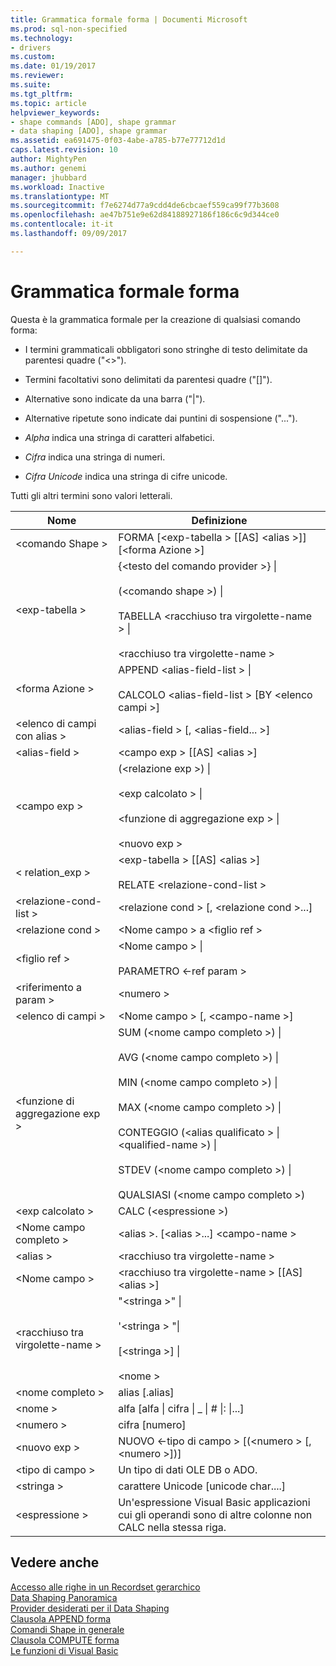 ```yaml
---
title: Grammatica formale forma | Documenti Microsoft
ms.prod: sql-non-specified
ms.technology:
- drivers
ms.custom: 
ms.date: 01/19/2017
ms.reviewer: 
ms.suite: 
ms.tgt_pltfrm: 
ms.topic: article
helpviewer_keywords:
- shape commands [ADO], shape grammar
- data shaping [ADO], shape grammar
ms.assetid: ea691475-0f03-4abe-a785-b77e77712d1d
caps.latest.revision: 10
author: MightyPen
ms.author: genemi
manager: jhubbard
ms.workload: Inactive
ms.translationtype: MT
ms.sourcegitcommit: f7e6274d77a9cdd4de6cbcaef559ca99f77b3608
ms.openlocfilehash: ae47b751e9e62d84188927186f186c6c9d344ce0
ms.contentlocale: it-it
ms.lasthandoff: 09/09/2017

---
```

# <a name="formal-shape-grammar"></a>Grammatica formale forma
Questa è la grammatica formale per la creazione di qualsiasi comando forma:  
  
-   I termini grammaticali obbligatori sono stringhe di testo delimitate da parentesi quadre ("<>").  
  
-   Termini facoltativi sono delimitati da parentesi quadre ("[]").  
  
-   Alternative sono indicate da una barra ("&#124;").  
  
-   Alternative ripetute sono indicate dai puntini di sospensione ("...").  
  
-   *Alpha* indica una stringa di caratteri alfabetici.  
  
-   *Cifra* indica una stringa di numeri.  
  
-   *Cifra Unicode* indica una stringa di cifre unicode.  
  
 Tutti gli altri termini sono valori letterali.  
  
|Nome|Definizione|  
|----------|----------------|  
|\<comando Shape >|FORMA [\<exp-tabella > [[AS] \<alias >]] [\<forma Azione >]|  
|\<exp-tabella >|{\<testo del comando provider >} &#124;<br /><br /> (\<comando shape >) &#124;<br /><br /> TABELLA \<racchiuso tra virgolette-name > &#124;<br /><br /> \<racchiuso tra virgolette-name >|  
|\<forma Azione >|APPEND \<alias-field-list > &#124;<br /><br /> CALCOLO \<alias-field-list > [BY \<elenco campi >]|  
|\<elenco di campi con alias >|\<alias-field > [, \<alias-field... >]|  
|\<alias-field >|\<campo exp > [[AS] \<alias >]|  
|\<campo exp >|(\<relazione exp >) &#124;<br /><br /> \<exp calcolato > &#124;<br /><br /> \<funzione di aggregazione exp > &#124;<br /><br /> \<nuovo exp >|  
|< relation_exp >|\<exp-tabella > [[AS] \<alias >]<br /><br /> RELATE \<relazione-cond-list >|  
|\<relazione-cond-list >|\<relazione cond > [, \<relazione cond >...]|  
|\<relazione cond >|\<Nome campo > a \<figlio ref >|  
|\<figlio ref >|\<Nome campo > &#124;<br /><br /> PARAMETRO \<-ref param >|  
|\<riferimento a param >|\<numero >|  
|\<elenco di campi >|\<Nome campo > [, \<campo-name >]|  
|\<funzione di aggregazione exp >|SUM (\<nome campo completo >) &#124;<br /><br /> AVG (\<nome campo completo >) &#124;<br /><br /> MIN (\<nome campo completo >) &#124;<br /><br /> MAX (\<nome campo completo >) &#124;<br /><br /> CONTEGGIO (\<alias qualificato > &#124; \<qualified-name >) &#124;<br /><br /> STDEV (\<nome campo completo >) &#124;<br /><br /> QUALSIASI (\<nome campo completo >)|  
|\<exp calcolato >|CALC (\<espressione >)|  
|\<Nome campo completo >|\<alias >. [\<alias >...] \<campo-name >|  
|\<alias >|\<racchiuso tra virgolette-name >|  
|\<Nome campo >|\<racchiuso tra virgolette-name > [[AS] \<alias >]|  
|\<racchiuso tra virgolette-name >|"\<stringa >" &#124;<br /><br /> '\<stringa > "&#124;<br /><br /> [\<stringa >] &#124;<br /><br /> \<nome >|  
|\<nome completo >|alias [.alias]|  
|\<nome >|alfa [alfa &#124; cifra &#124; _ &#124; # &#124;: &#124;...]|  
|\<numero >|cifra [numero]|  
|\<nuovo exp >|NUOVO \<-tipo di campo > [(\<numero > [, \<numero >])]|  
|\<tipo di campo >|Un tipo di dati OLE DB o ADO.|  
|\<stringa >|carattere Unicode [unicode char....]|  
|\<espressione >|Un'espressione Visual Basic applicazioni cui gli operandi sono di altre colonne non CALC nella stessa riga.|  
  
## <a name="see-also"></a>Vedere anche  
 [Accesso alle righe in un Recordset gerarchico](../../../ado/guide/data/accessing-rows-in-a-hierarchical-recordset.md)   
 [Data Shaping Panoramica](../../../ado/guide/data/data-shaping-overview.md)   
 [Provider desiderati per il Data Shaping](../../../ado/guide/data/required-providers-for-data-shaping.md)   
 [Clausola APPEND forma](../../../ado/guide/data/shape-append-clause.md)   
 [Comandi Shape in generale](../../../ado/guide/data/shape-commands-in-general.md)   
 [Clausola COMPUTE forma](../../../ado/guide/data/shape-compute-clause.md)   
 [Le funzioni di Visual Basic](../../../ado/guide/data/visual-basic-for-applications-functions.md)


